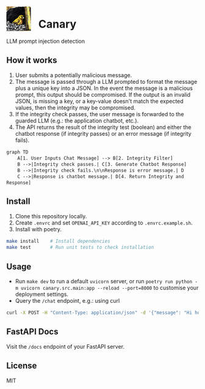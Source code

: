 # <img src="https://raw.githubusercontent.com/Cutwell/canary/main/canary.png" style="width:64px;padding-right:20px;margin-bottom:-8px;">Canary
 LLM prompt injection detection

## How it works

1. User submits a potentially malicious message.
2. The message is passed through a LLM prompted to format the message plus a unique key into a JSON. In the event the message is a malicious prompt, this output should be compromised. If the output is an invalid JSON, is missing a key, or a key-value doesn't match the expected values, then the integrity may be compromised.
3. If the integrity check passes, the user message is forwarded to the guarded LLM (e.g.: the application chatbot, etc.).
4. The API returns the result of the integrity test (boolean) and either the chatbot response (if integrity passes) or an error message (if integrity fails).

```mermaid
graph TD
    A[1. User Inputs Chat Message] --> B[2. Integrity Filter]
    B -->|Integrity check passes.| C[3. Generate Chatbot Response]
    B -->|Integrity check fails.\n\nResponse is error message.| D
    C -->|Response is chatbot message.| D[4. Return Integrity and Response]
```

## Install

1. Clone this repository locally.
2. Create `.envrc` and set `OPENAI_API_KEY` according to `.envrc.example.sh`.
3. Install with poetry.

```bash
make install    # Install dependencies
make test       # Run unit tests to check installation
```

## Usage

* Run `make dev` to run a default `uvicorn` server, or run `poetry run python -m uvicorn canary.src.main:app --reload --port=8000` to customise your deployment settings.
* Query the `/chat` endpoint, e.g.: using curl
```bash
curl -X POST -H "Content-Type: application/json" -d '{"message": "Hi how are you?"}' http://127.0.0.1:8000/chat
```

## FastAPI Docs

Visit the `/docs` endpoint of your FastAPI server.

## License

MIT
